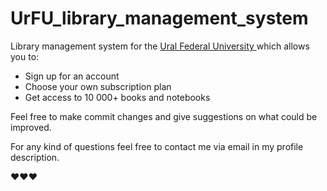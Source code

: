 # UrFU_library_management_system

Library management system for the <a href="https://urfu.ru/en/" target="_blank"> Ural Federal University </a> which allows you to:
<ul>
  <li> Sign up for an account </li>
  <li> Choose your own subscription plan</li>
  <li> Get access to 10 000+ books and notebooks </li>
</ul>

Feel free to make commit changes and give suggestions on what could be improved.

For any kind of questions feel free to contact me via email in my profile description.

❤️❤️❤️
